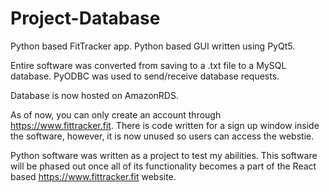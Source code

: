 # Project-Database

Python based FitTracker app.
Python based GUI written using PyQt5.

Entire software was converted from saving to a .txt file to a MySQL database.
PyODBC was used to send/receive database requests.

Database is now hosted on AmazonRDS.

As of now, you can only create an account through https://www.fittracker.fit.
There is code written for a sign up window inside the software, however, it is now unused so users can access the webstie.
  
Python software was written as a project to test my abilities. This software will be phased out once all of its functionality becomes a part of the React based https://www.fittracker.fit website.
  
